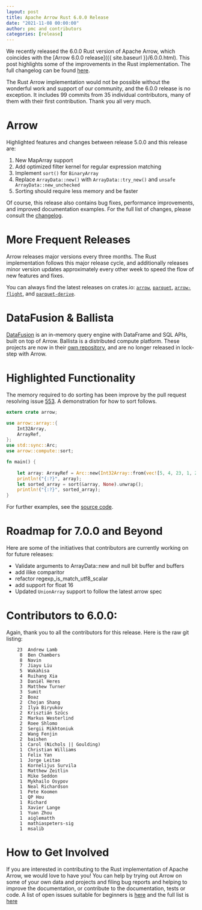 ```yaml
---
layout: post
title: Apache Arrow Rust 6.0.0 Release
date: "2021-11-08 00:00:00"
author: pmc and contributors
categories: [release]
---
```

<!--
{% comment %}
Licensed to the Apache Software Foundation (ASF) under one or more
contributor license agreements.  See the NOTICE file distributed with
this work for additional information regarding copyright ownership.
The ASF licenses this file to you under the Apache License, Version 2.0
(the "License"); you may not use this file except in compliance with
the License.  You may obtain a copy of the License at

http://www.apache.org/licenses/LICENSE-2.0

Unless required by applicable law or agreed to in writing, software
distributed under the License is distributed on an "AS IS" BASIS,
WITHOUT WARRANTIES OR CONDITIONS OF ANY KIND, either express or implied.
See the License for the specific language governing permissions and
limitations under the License.
{% endcomment %}
-->

We recently released the 6.0.0 Rust version of Apache Arrow, which 
coincides with the [Arrow 6.0.0 release]({{ site.baseurl }}/6.0.0.html). This 
post highlights some of the improvements in the Rust implementation. The full changelog can be 
found [here](https://github.com/apache/arrow-rs/blob/6.0.0/CHANGELOG.md).

<!--
(arrow_dev) bkmgit@Linux:~/arrow-rs$ git log --pretty=oneline 5.0.0..6.0.0 | wc -l
     99
(arrow_dev) bkmgit@Linux:~/arrow-rs$ git shortlog -sn 5.0.0..6.0.0 | wc -l
     35
-->

The Rust Arrow implementation would not be possible without the wonderful work and support of our community, and 
the 6.0.0 release is no exception. It includes 99 commits from 35 individual contributors, many of them with 
their first contribution. Thank you all very much.

# Arrow

Highlighted features and changes between release 5.0.0 and this release are:
1. New MapArray support
2. Add optimized filter kernel for regular expression matching
4. Implement `sort()` for `BinaryArray`
5. Replace `ArrayData::new()` with `ArrayData::try_new()` and `unsafe ArrayData::new_unchecked`
6. Sorting should require less memory and be faster

Of course, this release also contains bug fixes, performance improvements, and improved documentation examples. For the full list of changes, 
please consult the [changelog](https://github.com/apache/arrow-rs/blob/6.0.0/CHANGELOG.md).

# More Frequent Releases
Arrow releases major versions every three months. The Rust implementation follows this 
major release cycle, and additionally releases minor version updates approximately every other week
to speed the flow of new features and fixes.

You can always find the latest releases on crates.io: [`arrow`](https://crates.io/crates/arrow), [`parquet`](https://crates.io/crates/parquet), 
[`arrow-flight`](https://crates.io/crates/arrow-flight), and [`parquet-derive`](https://crates.io/crates/parquet-derive).

# DataFusion & Ballista
[DataFusion](https://docs.rs/datafusion/) is an in-memory query engine with DataFrame and SQL APIs, built on top of Arrow. 
Ballista is a distributed compute platform. These projects are now in their [own repository](https://github.com/apache/arrow-datafusion), 
and are no longer released in lock-step with Arrow.

# Highlighted Functionality
The memory required to do sorting has been improve by the pull request resolving issue [553](https://github.com/apache/arrow-rs/issues/553). 
A demonstration for how to sort follows.
```rust
extern crate arrow;

use arrow::array::{
    Int32Array,
    ArrayRef,
};
use std::sync::Arc;
use arrow::compute::sort;

fn main() {
    
    let array: ArrayRef = Arc::new(Int32Array::from(vec![5, 4, 23, 1, 20, 2]));
    println!("{:?}", array);
    let sorted_array = sort(&array, None).unwrap();
    println!("{:?}", sorted_array);
}
```
For further examples, see the [source code](https://github.com/apache/arrow-rs/blob/master/arrow/src/compute/kernels/sort.rs).

# Roadmap for 7.0.0 and Beyond
Here are some of the initiatives that contributors are currently working on for future releases:

* Validate arguments to ArrayData::new and null bit buffer and buffers
* add ilike comparitor
* refactor regexp_is_match_utf8_scalar
* add support for float 16
* Updated `UnionArray` support to follow the latest arrow spec

# Contributors to 6.0.0:
Again, thank you to all the contributors for this release. Here is the raw git listing:

<!--
(arrow_dev) bkmgit@Linux:~/arrow-rs$ git shortlog -sn 5.0.0..6.0.0
.. list below ..
-->

```
    23  Andrew Lamb
     8  Ben Chambers
     8  Navin
     7  Jiayu Liu
     5  Wakahisa
     4  Ruihang Xia
     3  Daniël Heres
     3  Matthew Turner
     3  Sumit
     2  Boaz
     2  Chojan Shang
     2  Ilya Biryukov
     2  Krisztián Szűcs
     2  Markus Westerlind
     2  Roee Shlomo
     2  Sergii Mikhtoniuk
     2  Wang Fenjin
     2  baishen
     1  Carol (Nichols || Goulding)
     1  Christian Williams
     1  Felix Yan
     1  Jorge Leitao
     1  Kornelijus Survila
     1  Matthew Zeitlin
     1  Mike Seddon
     1  Mykhailo Osypov
     1  Neal Richardson
     1  Pete Koomen
     1  QP Hou
     1  Richard
     1  Xavier Lange
     1  Yuan Zhou
     1  aiglematth
     1  mathiaspeters-sig
     1  msalib
```

# How to Get Involved
If you are interested in contributing to the Rust implementation of Apache Arrow, we would love to have you! You can help by 
trying out Arrow on some of your own data and projects and filing bug reports and helping to improve the documentation, or 
contribute to the documentation, tests or code. A list of open issues suitable for beginners is 
[here](https://github.com/apache/arrow-rs/labels/good%20first%20issue) and the full list is
[here](https://github.com/apache/arrow-rs/issues)
